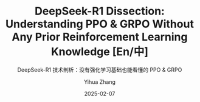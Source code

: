 ---
layout:     post_lang
title:      "DeepSeek-R1 Dissection: Understanding PPO & GRPO Without Any Prior Reinforcement Learning Knowledge [En/中]"
subtitle:   "DeepSeek-R1 技术剖析：没有强化学习基础也能看懂的 PPO & GRPO"
date:       2025-02-07
author:     "Yihua Zhang"
header-img: "img/in-post/2025-02-07-grpo/bg.jpg"
catalog: true
tags:
   - Trustworthy AI
   - Reinforcement Learning

content_en: "posts/2025-02-07-grpo_en.md"
content_zh: "posts/2025-02-07-grpo_zh.md"
---